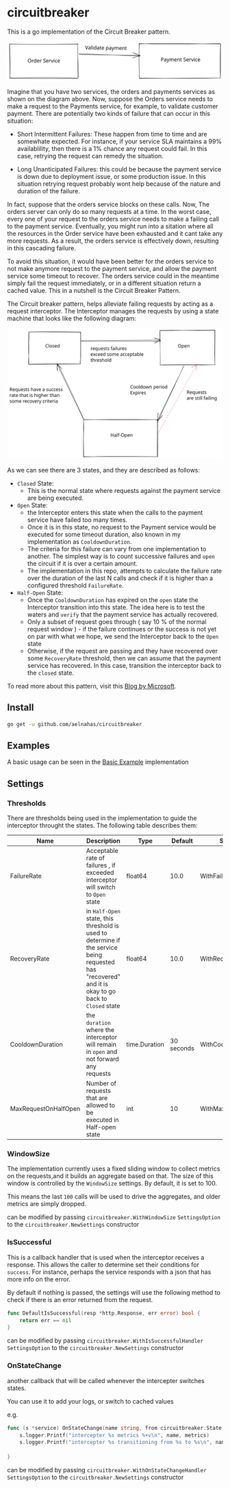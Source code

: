 # circuitbreaker
This is a go implementation of the  Circuit Breaker pattern.

![Order and Payment Service REST](images/request_diagram.svg)

Imagine that you have two services, the orders and payments services as shown on the diagram above. Now, suppose the Orders service needs to make a request to the Payments service, for example, to validate customer payment. There are potentially two kinds of failure that can occur in this situation:

- Short Intermittent Failures: These happen from time to time and are somewhate expected. For instance, if your service SLA maintains a 99% availablility, then there is a 1% chance any request could fail. In this case, retrying the request can remedy the situation.

- Long Unanticipated Failures: this could be because the payment service is down due to deployment issue, or some production issue. In this situation retrying request probably wont help because of the nature and duration of the failure. 

In fact, suppose that the orders service blocks on these calls. Now, The orders server can only do so many requests at a time. In the worst case, every one of your request to the orders service needs to make a failing call to the payment service. Eventually, you might run into a sitation where all the resources in the Order service have been exhausted and it cant take any more requests. As a result, the orders service is effectively down, resulting in this cascading failure. 

To avoid this situation, it would have been better for the orders service to not make anymore request to the payment service, and allow the payment service some timeout to recover. The orders service could in the meantime simply fail the request immediately, or in a different situation return a cached value. This in a nutshell is the Circuit Breaker Pattern.

The Circuit breaker pattern, helps alleviate failing requests by acting as a request interceptor. The Interceptor manages the requests by using a state machine that looks like the following diagram:

![State Machine](images/state_machine.svg)

As we can see there are 3 states, and they are described as follows:
- `Closed` State: 
    - This is the normal state where requests against the payment service are being executed.
- `Open` State: 
    - the Interceptor enters this state when the calls to the payment service have failed too many times. 
    - Once it is in this state, no request to the Payment service would be executed for some timeout duration, also known in my implementation as `CooldownDuration`.
    - The criteria for this failure can vary from one implementation to another. The simplest way is to count successive failures and `open` the circuit if it is over a certain amount. 
    - The implementation in this repo, attempts to calculate the failure rate over the duration of the last N calls and check if it is higher than a configured threshold `FailureRate`.
- `Half-Open` State:
    - Once the `CooldownDuration` has expired on the `open` state the Interceptor transition into this state. The idea here is to test the waters and `verify` that the payment service has actually recovered.
    - Only a subset of request goes through ( say 10 % of the normal request window ) - if the failure continues or the success is not yet on par with what we hope, we send the Interceptor back to the `Open` state
    - Otherwise, if the request are passing and they have recovered over some `RecoveryRate` threshold, then we can assume that the payment service has recovered. In this case, transition the interceptor back to the `closed` state.


To read more about this pattern, visit this [Blog by Microsoft](https://docs.microsoft.com/en-us/azure/architecture/patterns/circuit-breaker).

## Install
```sh
go get -u github.com/aelnahas/circuitbreaker
```

## Examples
A basic usage can be seen in the [Basic Example](examples/basic) implementation


## Settings

### Thresholds

There are thresholds being used in the implementation to guide the interceptor throught the states. The following table describes them:


| Name | Description | Type | Default | SettingsOption |
| --- | --- | --- | --- | --- |
| FailureRate | Acceptable rate of failures , if exceeded interceptor will switch to `Open` state | float64 | 10.0 | WithFailureRate |
| RecoveryRate | in `Half-Open` state, this threshold is used to determine if the service being requested has "recovered" and it is okay to go back to `Closed` state | float64 | 10.0 | WithRecoveryRate |
| CooldownDuration | the `duration` where the interceptor will remain in `open` and not forward any requests | time.Duration | 30 seconds | WithCooldownDuration |
| MaxRequestOnHalfOpen | Number of requests that are allowed to be executed in Half-open state | int | 10 | WithMaxRequestOnHalfOpen |


### WindowSize
 The implementation currently uses a fixed sliding window to collect metrics on the requests,and it builds an aggregate based on that. The size of this window is controlled by the `WindowSize` settings. By default, it is set to 100. 

 This means the last `100` calls will be used to drive the aggregates, and older metrics are simply dropped.

 can be modified by passing `circuitbreaker.WithWindowSize` `SettingsOption` to the  `circuitbreaker.NewSettings` constructor

### IsSuccessful
This is a callback handler that is used when the interceptor receives a response. This allows the caller to determine set their conditions for `success`. For instance, perhaps the service responds with a json that has more info on the error.

By default if nothing is passed, the settings will use the following method to check if there is an error returned from the request.

```go
func DefaultIsSuccessful(resp *http.Response, err error) bool {
	return err == nil
}
```

 can be modified by passing `circuitbreaker.WithIsSuccessfulHandler` `SettingsOption` to the  `circuitbreaker.NewSettings` constructor



### OnStateChange
another callback that will be called whenever the intercepter switches states.

You can use it to add your logs, or switch to cached values

e.g.

```go
func (s *service) OnStateChange(name string, from circuitbreaker.State, to circuitbreaker.State, metrics circuitbreaker.Metrics) {
	s.logger.Printf("intercepter %s metrics %+v\n", name, metrics)
	s.logger.Printf("intercepter %s transitioning from %s to %s\n", name, from, to)

}
```

 can be modified by passing `circuitbreaker.WithOnStateChangeHandler` `SettingsOption` to the  `circuitbreaker.NewSettings` constructor
